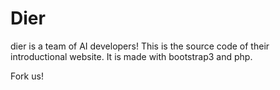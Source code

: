 Dier
====

dier is a team of AI developers! 
This is the source code of their introductional website.
It is made with bootstrap3 and php.
 
Fork us!
